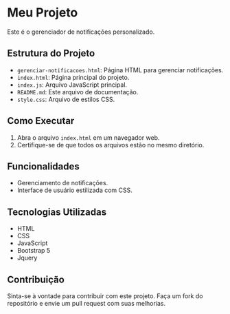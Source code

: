 # Meu Projeto

Este é o gerenciador de notificações personalizado.

## Estrutura do Projeto

- `gerenciar-notificacoes.html`: Página HTML para gerenciar notificações.
- `index.html`: Página principal do projeto.
- `index.js`: Arquivo JavaScript principal.
- `README.md`: Este arquivo de documentação.
- `style.css`: Arquivo de estilos CSS.

## Como Executar

1. Abra o arquivo `index.html` em um navegador web.
2. Certifique-se de que todos os arquivos estão no mesmo diretório.

## Funcionalidades

- Gerenciamento de notificações.
- Interface de usuário estilizada com CSS.

## Tecnologias Utilizadas

- HTML
- CSS
- JavaScript
- Bootstrap 5
- Jquery

## Contribuição

Sinta-se à vontade para contribuir com este projeto. Faça um fork do repositório e envie um pull request com suas melhorias.
